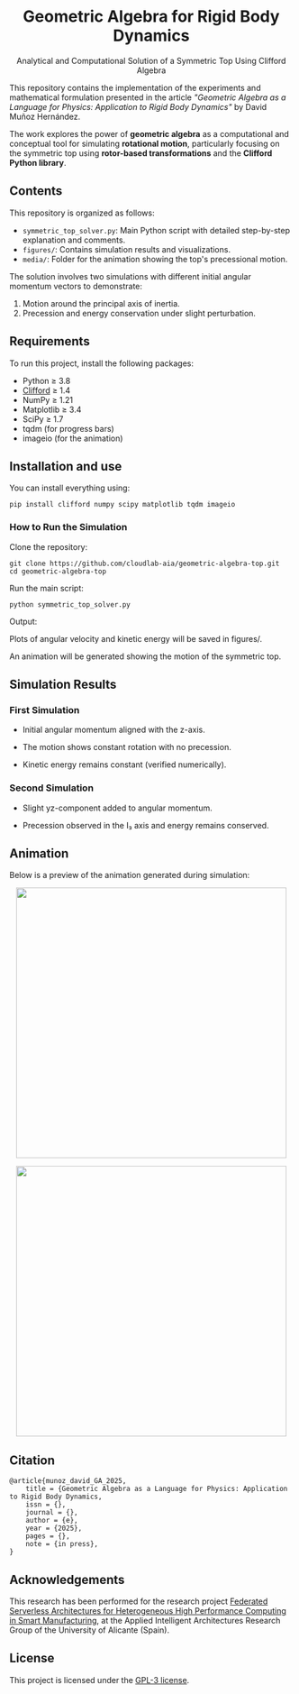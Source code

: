 <h1 align="center">Geometric Algebra for Rigid Body Dynamics</h1>
<p align="center">Analytical and Computational Solution of a Symmetric Top Using Clifford Algebra</p>

This repository contains the implementation of the experiments and mathematical formulation presented in the article _"Geometric Algebra as a Language for Physics: Application to Rigid Body Dynamics"_ by David Muñoz Hernández.

The work explores the power of **geometric algebra** as a computational and conceptual tool for simulating **rotational motion**, particularly focusing on the symmetric top using **rotor-based transformations** and the **Clifford Python library**.

## Contents

This repository is organized as follows:

- `symmetric_top_solver.py`: Main Python script with detailed step-by-step explanation and comments.
- `figures/`: Contains simulation results and visualizations.
- `media/`: Folder for the animation showing the top's precessional motion.

The solution involves two simulations with different initial angular momentum vectors to demonstrate:
1. Motion around the principal axis of inertia.
2. Precession and energy conservation under slight perturbation.

## Requirements

To run this project, install the following packages:

- Python ≥ 3.8  
- [Clifford](https://github.com/pygae/clifford) ≥ 1.4  
- NumPy ≥ 1.21  
- Matplotlib ≥ 3.4  
- SciPy ≥ 1.7  
- tqdm (for progress bars)
- imageio (for the animation)

## Installation and use

You can install everything using:

```
pip install clifford numpy scipy matplotlib tqdm imageio
```

### How to Run the Simulation
Clone the repository:
```
git clone https://github.com/cloudlab-aia/geometric-algebra-top.git
cd geometric-algebra-top
```

Run the main script:
```
python symmetric_top_solver.py
```

Output:

Plots of angular velocity and kinetic energy will be saved in figures/.

An animation will be generated showing the motion of the symmetric top.

## Simulation Results
### First Simulation
- Initial angular momentum aligned with the z-axis.

- The motion shows constant rotation with no precession.

- Kinetic energy remains constant (verified numerically).

### Second Simulation
- Slight yz-component added to angular momentum.

- Precession observed in the I₃ axis and energy remains conserved.

## Animation
Below is a preview of the animation generated during simulation:

<p align="center"> <img src="media/Trompo1.gif" width="480"/> </p>
<p align="center"> <img src="media/Trompo2.gif" width="480"/> </p>

## Citation
```
@article{munoz_david_GA_2025,
	title = {Geometric Algebra as a Language for Physics: Application to Rigid Body Dynamics,
	issn = {},
	journal = {},
	author = {e},
	year = {2025},
	pages = {},
	note = {in press},
}
```

## Acknowledgements
This research has been performed for the research project <a href="https://aia.ua.es/en/proyectos/federated-serverless-architectures-for-heterogeneous-high-performance-computing-in-smart-manufacturing.html" target="_blank">Federated Serverless Architectures for Heterogeneous High Performance Computing in Smart Manufacturing</a>, at the Applied Intelligent Architectures Research Group of the University of Alicante (Spain).

## License
This project is licensed under the <a href="LICENSE.txt">GPL-3 license</a>.
